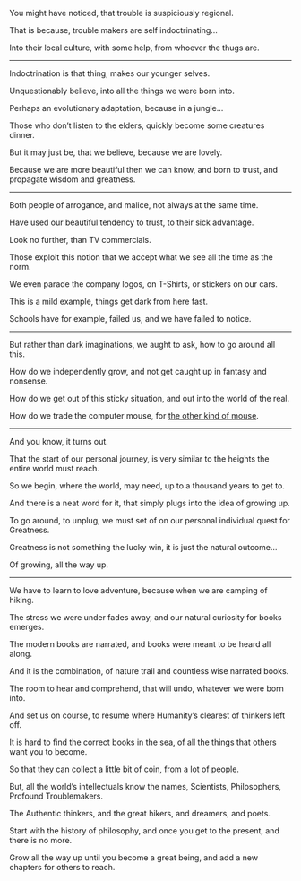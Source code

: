 You might have noticed,
that trouble is suspiciously regional.

That is because,
trouble makers are self indoctrinating…

Into their local culture,
with some help, from whoever the thugs are.

---

Indoctrination is that thing,
makes our younger selves.

Unquestionably believe,
into all the things we were born into.

Perhaps an evolutionary adaptation,
because in a jungle…

Those who don’t listen to the elders,
quickly become some creatures dinner.

But it may just be,
that we believe, because we are lovely.

Because we are more beautiful then we can know,
and born to trust, and propagate wisdom and greatness.

---

Both people of arrogance, and malice,
not always at the same time.

Have used our beautiful tendency to trust,
to their sick advantage.

Look no further,
than TV commercials.

Those exploit this notion that we accept
what we see all the time as the norm.

We even parade the company logos,
on T-Shirts, or stickers on our cars.

This is a mild example,
things get dark from here fast.

Schools have for example, failed us,
and we have failed to notice.

---

But rather than dark imaginations,
we aught to ask, how to go around all this.

How do we independently grow,
and not get caught up in fantasy and nonsense.

How do we get out of this sticky situation,
and out into the world of the real.

How do we trade the computer mouse,
for [the other kind of mouse][1].

---

And you know,
it turns out.

That the start of our personal journey,
is very similar to the heights the entire world must reach.

So we begin, where the world,
may need, up to a thousand years to get to.

And there is a neat word for it,
that simply plugs into the idea of growing up.

To go around, to unplug,
we must set of on our personal individual quest for Greatness.

Greatness is not something the lucky win,
it is just the natural outcome…

Of growing,
all the way up.

---

We have to learn to love adventure,
because when we are camping of hiking.

The stress we were under fades away,
and our natural curiosity for books emerges.

The modern books are narrated,
and books were meant to be heard all along.

And it is the combination,
of nature trail and countless wise narrated books.

The room to hear and comprehend,
that will undo, whatever we were born into.

And set us on course,
to resume where Humanity’s clearest of thinkers left off.

It is hard to find the correct books in the sea,
of all the things that others want you to become.

So that they can collect a little bit of coin,
from a lot of people.

But, all the world’s intellectuals know the names,
Scientists, Philosophers, Profound Troublemakers.

The Authentic thinkers,
and the great hikers, and dreamers, and poets.

Start with the history of philosophy,
and once you get to the present, and there is no more.

Grow all the way up until you become a great being,
and add a new chapters for others to reach.

[1]: https://youtu.be/V4D4TcgppD8?list=PLPSMk22zi4ukjqQUtq-AkdZmqeM76RU6b&t=5757
